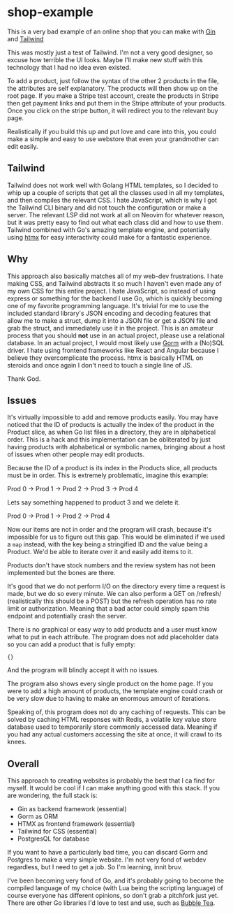 # shop-example
This is a very bad example of an online shop that you can make with [Gin](https://gin-gonic.com) and [Tailwind](https://tailwindcss.com)

This was mostly just a test of Tailwind. I'm not a very good designer, so excuse how terrible the UI looks. Maybe I'll make new stuff with this technology that I had no idea even existed.

To add a product, just follow the syntax of the other 2 products in the file, the attributes are self explanatory. The products will then show up on the root page. If you make a Stripe test account, create the products in Stripe then get payment links and put them in the Stripe attribute of your products. Once you click on the stripe button, it will redirect you to the relevant buy page.

Realistically if you build this up and put love and care into this, you could make a simple and easy to use webstore that even your grandmother can edit easily.

## Tailwind
Tailwind does not work well with Golang HTML templates, so I decided to whip up a couple of scripts that get all the classes used in all my templates, and then compiles the relevant CSS. I hate JavaScript, which is why I got the Tailwind CLI binary and did not touch the configuration or make a server. The relevant LSP did not work at all on Neovim for whatever reason, but it was pretty easy to find out what each class did and how to use them. Tailwind combined with Go's amazing template engine, and potentially using [htmx](https://htmx.org) for easy interactivity could make for a fantastic experience.


## Why
This approach also basically matches all of my web-dev frustrations. I hate making CSS, and Tailwind abstracts it so much I haven't even made any of my own CSS for this entire project. I hate JavaScript, so instead of using express or something for the backend I use Go, which is quickly becoming one of my favorite programming language. It's trivial for me to use the included standard library's JSON encoding and decoding features that allow me to make a struct, dump it into a JSON file or get a JSON file and grab the struct, and immediately use it in the project. This is an amateur process that you should **not** use in an actual project, please use a relational database. In an actual project, I would most likely use [Gorm](https://gorm.io) with a (No)SQL driver. I hate using frontend frameworks like React and Angular because I believe they overcomplicate the process. htmx is basically HTML on steroids and once again I don't need to touch a single line of JS.

Thank God.

## Issues
It's virtually impossible to add and remove products easily. You may have noticed that the ID of products is actually the index of the product in the Product slice, as when Go list files in a directory, they are in alphabetical order. This is a hack and this implementation can be obliterated by just having products with alphabetical or symbolic names, bringing about a host of issues when other people may edit products.

Because the ID of a product is its index in the Products slice, all products must be in order. This is extremely problematic, imagine this example:

Prod 0 -> Prod 1 -> Prod 2 -> Prod 3 -> Prod 4

Lets say something happened to product 3 and we delete it.

Prod 0 -> Prod 1 -> Prod 2 -> Prod 4

Now our items are not in order and the program will crash, because it's impossible for us to figure out this gap.
This would be eliminated if we used a `map` instead, with the key being a stringified ID and the value being a Product. We'd be able to iterate over it and easily add items to it.

Products don't have stock numbers and the review system has not been implemented but the bones are there.

It's good that we do not perform I/O on the directory every time a request is made, but we do so every minute. We can also perform a GET on /refresh/ (realistically this should be a POST) but the refresh operation has no rate limit or authorization. Meaning that a bad actor could simply spam this endpoint and potentially crash the server.

There is no graphical or easy way to add products and a user must know what to put in each attribute. The program does not add placeholder data so you can add a product that is fully empty:

`{}`

And the program will blindly accept it with no issues.

The program also shows every single product on the home page. If you were to add a high amount of products, the template engine could crash or be very slow due to having to make an enormous amount of iterations.

Speaking of, this program does not do any caching of requests. This can be solved by caching HTML responses with Redis, a volatile key value store database used to temporarily store commonly accessed data. Meaning if you had any actual customers accessing the site at once, it will crawl to its knees.

## Overall
This approach to creating websites is probably the best that I ca find for myself. It would be cool if I can make anything good with this stack. If you are wondering, the full stack is:

- Gin as backend framework (essential)
- Gorm as ORM
- HTMX as frontend framework (essential)
- Tailwind for CSS (essential)
- PostgresQL for database

If you want to have a particularly bad time, you can discard Gorm and Postgres to make a very simple website.
I'm not very fond of webdev regardless, but I need to get a job. So I'm learning, innit bruv.

I've been becoming very fond of Go, and it's probably going to become the compiled language of my choice (with Lua being the scripting language) of course everyone has different opinions, so don't grab a pitchfork just yet.
There are other Go libraries I'd love to test and use, such as [Bubble Tea](https://github.com/charmbracelet/bubbletea).
